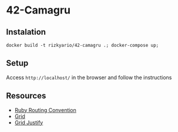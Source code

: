# 42-Camagru

## Instalation

```
docker build -t rizkyario/42-camagru .; docker-compose up;
```

## Setup

Access `http://localhost/` in the browser and follow the instructions

## Resources
- [Ruby Routing Convention](http://guides.rubyonrails.org/routing.html#crud-verbs-and-actions)
- [Grid](https://developer.mozilla.org/en-US/docs/Web/CSS/grid-auto-columns)
- [Grid Justify](https://stackoverflow.com/questions/32551291/in-css-flexbox-why-are-there-no-justify-items-and-justify-self-properties)
